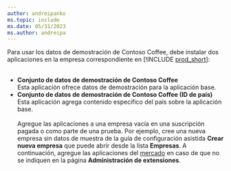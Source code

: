 ```yaml
---
author: andreipanko
ms.topic: include
ms.date: 05/31/2023
ms.author: andreipa
---
```


Para usar los datos de demostración de Contoso Coffee, debe instalar dos aplicaciones en la empresa correspondiente en [!INCLUDE [prod_short](../includes/prod_short.md)]:  <br><br>
- **Conjunto de datos de demostración de Contoso Coffee**  
    Esta aplicación ofrece datos de demostración para la aplicación base.  
- **Conjunto de datos de demostración de Contoso Coffee (ID de país)**  
    Esta aplicación agrega contenido específico del país sobre la aplicación base.
<br><br>
Agregue las aplicaciones a una empresa vacía en una suscripción pagada o como parte de una prueba. Por ejemplo, cree una nueva empresa sin datos de muestra de la guía de configuración asistida **Crear nueva empresa** que puede abrir desde la lista **Empresas**. A continuación, agregue las aplicaciones del [mercado](../ui-extensions-install-uninstall.md#install) en caso de que no se indiquen en la página **Administración de extensiones**.  

